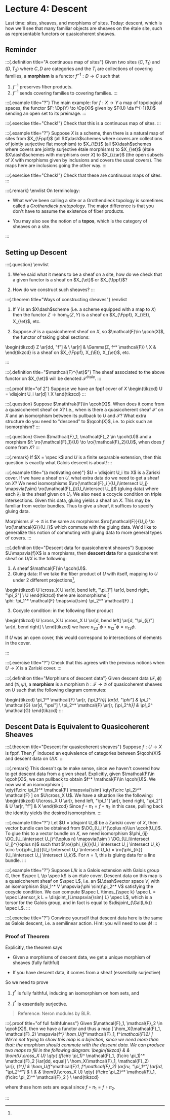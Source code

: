 # Lecture 4: Descent

Last time: sites, sheaves, and morphisms of sites.
Today: descent, which is how we'll see that many familiar objects are sheaves on the étale site, such as representable functors or quasicoherent sheaves.

## Reminder

:::{.definition title="A continuous map of sites"}
Given two sites $(C, T_1)$ and $(D, T_2)$ where $C, D$ are categories and the $T_i$ are collections of covering families, a **morphism** is a functor $f^{-1} :D\to C$ such that

1. $f^{-1}$ preserves fiber products.
2. $f^{-1}$ sends covering families to covering families.
:::

:::{.example title="?"}
The main example: for $f:X\to Y$ a map of topological spaces, the functor $F: \Op(Y) \to \Op(X)$ given by $F(U) \da f^{-1}(U)$ sending an open set to its preimage.
:::

:::{.exercise title="Check!"}
Check that this is a continuous map of sites.
:::

:::{.example title="?"}
Suppose $X$ is a scheme, then there is a natural map of sites from $X_{\Fppf}$ (all $X\dash$schemes where covers are collections of jointly surjective flat morphism) to $X_{\Et}$ (all $X\dash$schemes where covers are jointly surjective étale morphisms) to $X_{\et}$ (étale $X\dash$schemes with morphisms over $X$) to $X_{\zar}$ (the open subsets of $X$ with morphisms given by inclusions and covers the usual covers).
The maps here are inclusions going the other way.
:::

:::{.exercise title="Check!"}
Check that these are continuous maps of sites.
:::

:::{.remark}
\envlist
On terminology: 

- What we've been calling a site or a Grothendieck topology is sometimes called a *Grothendieck pretopology*. 
  The major difference is that you don't have to assume the existence of fiber products.

- You may also see the notion of a **topos**, which is the category of sheaves on a site.

:::

## Setting up Descent


:::{.question}
\envlist

1.  We've said what it means to be a sheaf on a site, how do we check that a given functor is a sheaf on $X_{\et}$ or $X_{\fppf}$?

2. How do we construct such sheaves?
:::

:::{.theorem title="Ways of constructing sheaves"}
\envlist

1. If $Y$ is an $X\dash$scheme (i.e. a scheme equipped with a map to $X$) then the functor $Z \to \hom_X(Z, Y)$ is a sheaf on $X_{\Fppf}, X_{\Et}, X_{\et}$, etc.

2. Suppose $\mathcal{F}$ is a quasicoherent sheaf on $X$, so $\mathcal{F}\in \qcoh(X)$, the functor of taking global sections:

\begin{tikzcd}
Z \ar[dd, "f"]  &  \\
 \ar[r]         &  \Gamma(Z, f^* \mathcal{F}) \\
X & 
\end{tikzcd}
  is a sheaf on $X_{\Fppf}, X_{\Et}, X_{\et}$, etc.

:::


:::{.definition title="$\mathcal{F}^{\et}$"}
The sheaf associated to the above functor on $X_{\et}$ will be denoted $\mathcal{F}^\text{étale}$.
:::

:::{.proof title="of 2"}
Suppose we have an fppf cover of $X$
\begin{tikzcd}
U = \disjoint U_i \ar[d] \\
X
\end{tikzcd}
:::

:::{.question}
Suppose $\mathfrak{F}\in \qcoh(X)$.
When does it come from a quasicoherent sheaf on $X$?
I.e., when is there a quasicoherent sheaf $\mathcal{F}'$ on $X$ and an isomorphism between its pullback to $U$ and $\mathcal{F}$?
What extra structure do you need to "descend" to $\qcoh(X)$, i.e. to pick such an isomorphism?
:::

:::{.question}
Given $\mathcal{F}_1, \mathcal{F}_2 \in \qcoh(U)$ and a morphism $f: \ro{\mathcal{F}_1}{U} \to \ro{\mathcal{F}_2}{U}$, when does $f$ come from $X$?
:::

:::{.remark}
If $X = \spec k$ and $U$ is a finite separable extension, then this question is exactly what Galois descent is about!
:::

:::{.example title="(a motivating one)"}
$U = \disjoint U_i \to X$ is a Zariski cover.
If we have a sheaf on $U$, what extra data do we need to get a sheaf on $X$?
We need isomorphisms $\ro{\mathcal{F}_i }{U_i\intersect U_j} \mapsvia{\sim} \ro{\mathcal{F}_j}{U_i\intersect U_j}$ (gluing data) where each $\mathfrak{F}_i$ is the sheaf given on $U_i$.
We also need a cocycle condition on triple intersections.
Given this data, gluing yields a sheaf on $X$.
This may be familiar from vector bundles.
Thus to give a sheaf, it suffices to specify gluing data.

Morphisms $\mathcal{F}\to \mathcal{G}$ is the same as morphisms $\ro{\mathcal{F}}{U_i} \to \ro{\mathcal{G}}{U_i}$ which commute with the gluing data.
We'd like to generalize this notion of commuting with gluing data to more general types of covers.
:::

:::{.definition title="Descent data for quasicoherent sheaves"}
Suppose $U\mapsvia{f}X$ is a morphisms, then **descent data** for a quasicoherent sheaf on $U/X$ is the following:

1. A sheaf $\mathcal{F}\in \qcoh(U)$.
2. Gluing data: If we take the fiber product of $U$ with itself, mapping to $U$ under 2 different projections[^fp_actual_open_cov],  

\begin{tikzcd}
U \cross_X U \ar[d, bend left, "\pi_1"] \ar[d, bend right, "\pi_2"] \\
U
\end{tikzcd}
  there are isomorphisms
  \[  
  \phi: \pi_1^* \mathcal{F} \mapsvia{\sim} \pi_2^* \mathcal{F}
  .\]

3. Cocycle condition: in the following fiber product

\begin{tikzcd}
U \cross_X U \cross_X U 
\ar[d, bend left] \ar[d, "\pi_{ij}"] \ar[d, bend right] \\
\end{tikzcd}
  we have $\pi_{23}^* \phi \circ \pi_{12}^* \phi = \pi_{13}\phi$.

[^fp_actual_open_cov]: 
If $U$ was an open cover, this would correspond to intersections of elements in the cover.

:::

:::{.exercise title="?"}
Check that this agrees with the previous notions when $U\to X$ is a Zariski cover.
:::

:::{.definition title="Morphisms of descent data"}
Given descent data $(\mathcal{F}, \phi)$ and $(\mathcal{G}, \psi)$, a **morphism** is a morphism $h: \mathcal{F} \to \mathcal{G}$ of quasicoherent sheaves on $U$ such that the following diagram commutes:

\begin{tikzcd}
\pi_1^* \mathcal{F} \ar[r, {\pi_1^*h}] \ar[d, "\phi"] 
& \pi_1^* \mathcal{G} \ar[d, "\psi"] \\
\pi_2^* \mathcal{F} \ar[r, {\pi_2^*h}] 
& \pi_2^* \mathcal{G} 
\end{tikzcd}
:::

## Descent Data is Equivalent to Quasicoherent Sheaves

:::{.theorem title="Descent for quasicoherent sheaves"}
Suppose $f: U\to X$ is fppf.
Then $f^*$ induced an equivalence of categories between $\qcoh(X)$ and descent data on $U/X$.
:::

:::{.remark}
This doesn't quite make sense, since we haven't covered how to get descent data from a given sheaf.
Explicitly, given $\mathcal{F}\in \qcoh(X)$, we can pullback to obtain $f^* \mathcal{F}\in \qcoh(U)$.
We now want an isomorphism
\[  
\qty{f\circ \pi_1}^* \mathcal{F} \mapsvia{\sim} \qty{f\circ \pi_2}^* \mathcal{F}
\]
on $U\cross_X U$.
We have a situation like the following:
\begin{tikzcd}
U\cross_X U \ar[r, bend left, "\pi_1"] \ar[r, bend right, "\pi_2"] & U \ar[r, "f"] & X
\end{tikzcd}
Since $f\circ \pi_1 = f\circ \pi_2$ in this case, pulling back the identity yields the desired isomorphism.
:::

:::{.example title="?"}
Let $U = \disjoint U_i$ be a Zariski cover of $X$, then vector bundle can be obtained from $\OO_{U_i}^{\oplus n}\iun \qcoh(U_i)$.
To glue this to a vector bundle on $X$, we need isomorphism $\phi_{ij} \OO_{U_i\intersect U_j}^{\oplus n} \mapsvia{\sim } \OO_{U_i\intersect U_j}^{\oplus n}$ such that $\ro{\phi_{jk}}{U_i \intersect U_j \intersect U_k} \circ \ro{\phi_{ij}}{U_i \intersect U_i \intersect U_k} = \ro{\phi_{ik}}{U_i\intersect U_j \intersect U_k}$.
For $n=1$, this is gluing data for a line bundle.
:::

:::{.example title="?"}
Suppose $L/k$ is a Galois extension with Galois group $G$, then $\spec L \tp \spec k$ is an étale cover.
Descent data on this map is a quasicoherent sheaf on $\spec L$, i.e. an $L\dash$vector space $V$, with an isomorphism $\pi_1^* V \mapsvia{\phi \sim}\pi_2^* V$ satisfying the cocycle condition.
We can compute $\spec L \times_{\spec k} \spec L = \spec L\tensor_k L = \disjoint_{L\mapsvia{\sim} L} \spec L$, which is a torsor for the Galois group, and in fact is equal to $\disjoint_{\Gal(L/k)} \spec L$.
:::

:::{.exercise title="?"}
Convince yourself that descent data here is the same as Galois descent, i.e. a semilinear action.
Hint: you will need to use $\phi$!
:::


### Proof of Theorem

Explicitly, the theorem says

- Given a morphisms of descent data, we get a unique morphism of sheaves (fully faithful)

- If you have descent data, it comes from a sheaf (essentially surjective)

So we need to prove

1.  $f^*$ is fully faithful, inducing an isomorphism on hom sets, and

2. $f^*$ is essentially surjective.

> Reference: Neron modules by BLR.


:::{.proof title="of full faithfulness"}
Given $\mathcal{F}_1, \mathcal{F}_2 \in \qcoh(X)$, then we have a functor and thus a map 
\[
\hom_X(\mathcal{F}_1, \mathcal{F}_2) \mapsvia{f^*} \hom_U(f^*\mathcal{F}_1, f^*\mathcal{F}_2)
\]
We're not trying to show this map is a bijection, since we need more than that: the morphism should commute with the descent data.
We can produce two maps to fill in the following diagram:
\begin{tikzcd}
 & &  \hom_{U\cross_X U} \qty{ (f\circ \pi_1)^* \mathcal{F}_1, (f\circ \pi_1)^* \mathcal{F}_2   }\ar[dd, equal] \\
\hom_X(\mathcal{F}_1, \mathcal{F}_2)  
\ar[r, {f^*}] &
\hom_U(f^*\mathcal{F}_1, f^*\mathcal{F}_2)
\ar[ru, "\pi_1^*"]
\ar[rd, "\pi_2^*"] & \\
 & & \hom_{U\cross_X U} \qty{ (f\circ \pi_2)^* \mathcal{F}_1, (f\circ \pi_2)^* \mathcal{F}_2   } \\
\end{tikzcd}

where these hom sets are equal since $f\circ \pi_1 = f\circ \pi_2$.

:::

